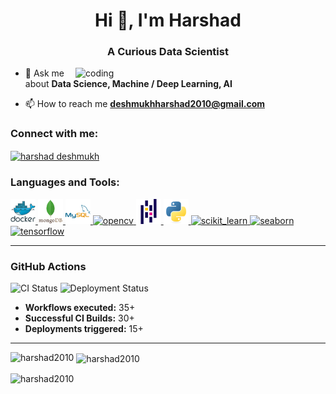 <h1 align="center">Hi 👋, I'm Harshad</h1>
<h3 align="center">A Curious Data Scientist</h3>

<img align="right" alt="coding" width="400" src="https://user-images.githubusercontent.com/55389276/140866485-8fb1c876-9a8f-4d6a-98dc-08c4981eaf70.gif"> 

- 💬 Ask me about **Data Science, Machine / Deep Learning, AI**

- 📫 How to reach me **deshmukhharshad2010@gmail.com**

<h3 align="left">Connect with me:</h3>
<p align="left">
<a href="https://www.linkedin.com/in/harshad-deshmukh-61b07685/" target="blank"><img align="center" src="https://raw.githubusercontent.com/rahuldkjain/github-profile-readme-generator/master/src/images/icons/Social/linked-in-alt.svg" alt="harshad deshmukh" height="30" width="40" /></a>
</p>

<h3 align="left">Languages and Tools:</h3>
<p align="left"> 
  <a href="https://www.docker.com/" target="_blank" rel="noreferrer"> 
    <img src="https://raw.githubusercontent.com/devicons/devicon/master/icons/docker/docker-original-wordmark.svg" alt="docker" width="40" height="40"/> 
  </a> 
  <a href="https://www.mongodb.com/" target="_blank" rel="noreferrer"> 
    <img src="https://raw.githubusercontent.com/devicons/devicon/master/icons/mongodb/mongodb-original-wordmark.svg" alt="mongodb" width="40" height="40"/> 
  </a> 
  <a href="https://www.mysql.com/" target="_blank" rel="noreferrer"> 
    <img src="https://raw.githubusercontent.com/devicons/devicon/master/icons/mysql/mysql-original-wordmark.svg" alt="mysql" width="40" height="40"/> 
  </a> 
  <a href="https://opencv.org/" target="_blank" rel="noreferrer"> 
    <img src="https://www.vectorlogo.zone/logos/opencv/opencv-icon.svg" alt="opencv" width="40" height="40"/> 
  </a> 
  <a href="https://pandas.pydata.org/" target="_blank" rel="noreferrer"> 
    <img src="https://raw.githubusercontent.com/devicons/devicon/2ae2a900d2f041da66e950e4d48052658d850630/icons/pandas/pandas-original.svg" alt="pandas" width="40" height="40"/> 
  </a> 
  <a href="https://www.python.org" target="_blank" rel="noreferrer"> 
    <img src="https://raw.githubusercontent.com/devicons/devicon/master/icons/python/python-original.svg" alt="python" width="40" height="40"/> 
  </a> 
  <a href="https://scikit-learn.org/" target="_blank" rel="noreferrer"> 
    <img src="https://upload.wikimedia.org/wikipedia/commons/0/05/Scikit_learn_logo_small.svg" alt="scikit_learn" width="40" height="40"/> 
  </a> 
  <a href="https://seaborn.pydata.org/" target="_blank" rel="noreferrer"> 
    <img src="https://seaborn.pydata.org/_images/logo-mark-lightbg.svg" alt="seaborn" width="40" height="40"/> 
  </a> 
  <a href="https://www.tensorflow.org" target="_blank" rel="noreferrer"> 
    <img src="https://www.vectorlogo.zone/logos/tensorflow/tensorflow-icon.svg" alt="tensorflow" width="40" height="40"/> 
  </a> 
</p>

---

<h3 align="left">GitHub Actions</h3>
<p align="left">
  <img src="https://github.com/harshad2010/harshad2010/actions/workflows/ci.yml/badge.svg" alt="CI Status">
  <img src="https://github.com/harshad2010/harshad2010/actions/workflows/deploy.yml/badge.svg" alt="Deployment Status">
</p>

- **Workflows executed:** 35+
- **Successful CI Builds:** 30+
- **Deployments triggered:** 15+

---

<p><img align="left" src="https://github-readme-stats.vercel.app/api/top-langs?username=harshad2010&show_icons=true&locale=en&layout=compact" alt="harshad2010" /></p>

<p>&nbsp;<img align="center" src="https://github-readme-stats.vercel.app/api?username=harshad2010&show_icons=true&locale=en" alt="harshad2010" /></p>

<p><img align="center" src="https://github-readme-streak-stats.herokuapp.com/?user=harshad2010&" alt="harshad2010" /></p>
